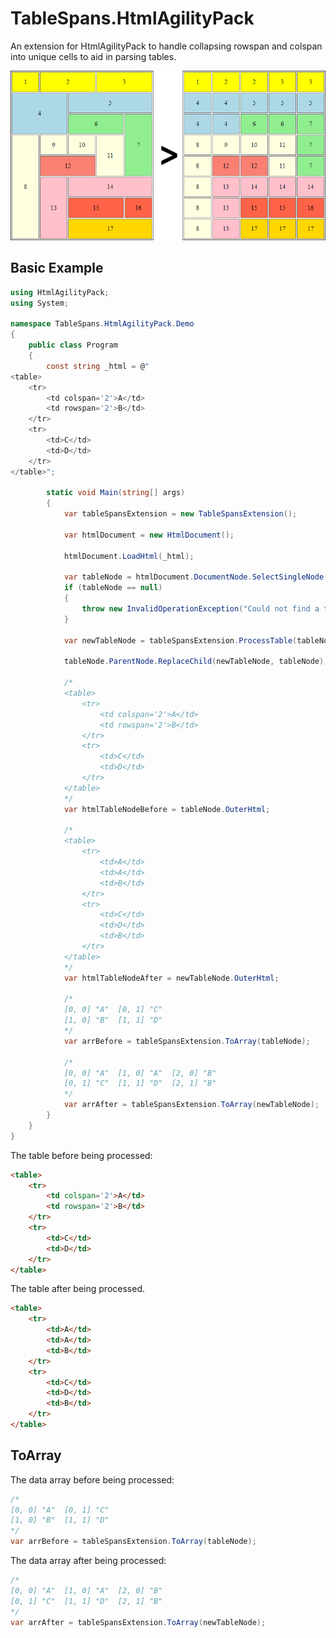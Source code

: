 # TableSpans.HtmlAgilityPack

An extension for HtmlAgilityPack to handle collapsing rowspan and colspan into unique cells to aid in parsing tables.

![TableSpans.HtmlAgilityPack Demo](https://raw.githubusercontent.com/terryjbutler/TableSpans.HtmlAgilityPack/master/docs/images/TableSpans.HtmlAgilityPack-Demo.png)

## Basic Example

```csharp
using HtmlAgilityPack;
using System;

namespace TableSpans.HtmlAgilityPack.Demo
{
    public class Program
    {
        const string _html = @"
<table>
    <tr>
        <td colspan='2'>A</td>
        <td rowspan='2'>B</td>
    </tr>
    <tr>
        <td>C</td>
        <td>D</td>
    </tr>
</table>";

        static void Main(string[] args)
        {
            var tableSpansExtension = new TableSpansExtension();

            var htmlDocument = new HtmlDocument();

            htmlDocument.LoadHtml(_html);

            var tableNode = htmlDocument.DocumentNode.SelectSingleNode(".//table");
            if (tableNode == null)
            {
                throw new InvalidOperationException("Could not find a table");
            }

            var newTableNode = tableSpansExtension.ProcessTable(tableNode);

            tableNode.ParentNode.ReplaceChild(newTableNode, tableNode);

            /*
            <table>
                <tr>
                    <td colspan='2'>A</td>
                    <td rowspan='2'>B</td>
                </tr>
                <tr>
                    <td>C</td>
                    <td>D</td>
                </tr>
            </table>
            */
            var htmlTableNodeBefore = tableNode.OuterHtml;

            /*
            <table>
                <tr>
                    <td>A</td>
                    <td>A</td>
                    <td>B</td>
                </tr>
                <tr>
                    <td>C</td>
                    <td>D</td>
                    <td>B</td>
                </tr>
            </table>
            */
            var htmlTableNodeAfter = newTableNode.OuterHtml;

            /*    
		    [0, 0] "A"  [0, 1] "C"
		    [1, 0] "B"  [1, 1] "D"
            */
            var arrBefore = tableSpansExtension.ToArray(tableNode);

            /*
  		    [0, 0] "A"  [1, 0] "A"  [2, 0] "B"
		    [0, 1] "C"  [1, 1] "D"  [2, 1] "B"
            */
            var arrAfter = tableSpansExtension.ToArray(newTableNode);
        }
    }
}
```

The table before being processed:

```html
<table>
    <tr>
        <td colspan='2'>A</td>
        <td rowspan='2'>B</td>
    </tr>
    <tr>
        <td>C</td>
        <td>D</td>
    </tr>
</table>
```

The table after being processed.

```html
<table>
    <tr>
        <td>A</td>
        <td>A</td>
        <td>B</td>
    </tr>
    <tr>
        <td>C</td>
        <td>D</td>
        <td>B</td>
    </tr>
</table>
```

## ToArray

The data array before being processed:

```csharp
/*    
[0, 0] "A"  [0, 1] "C"
[1, 0] "B"  [1, 1] "D"
*/
var arrBefore = tableSpansExtension.ToArray(tableNode);
```

The data array after being processed:

```csharp
/*
[0, 0] "A"  [1, 0] "A"  [2, 0] "B"
[0, 1] "C"  [1, 1] "D"  [2, 1] "B"
*/
var arrAfter = tableSpansExtension.ToArray(newTableNode);
```